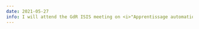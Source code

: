 ```yaml
---
date: 2021-05-27
info: I will attend the GdR ISIS meeting on <i>"Apprentissage automatique multimodal et fusion d'informations"</i> online!
---
```

